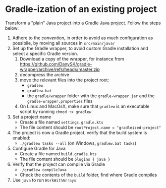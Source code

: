 # Gradle-ization of an existing project

Transform a "plain" Java project into a Gradle Java project.
Follow the steps below:

1. Adhere to the *convention*, in order to avoid as much configuration as possibile, by moving all sources in `src/main/java/`
2. Set up the Gradle wrapper, to avoid custom Gradle installation and select a specific Gradle version.
    1. Download a copy of the wrapper, for instance from <https://github.com/DanySK/gradle-wrapper/archive/refs/heads/master.zip>
    2. decompress the archive
    3. move the relevant files into the project root:
        - `gradlew`
        - `gradlew.bat`
        - the `gradle/wrapper` folder with the `gradle-wrapper.jar` and the `gradle-wrapper.properties` files
    4. On Linux and MacOsX, make sure that `gradlew` is an executable script by running `chmod +x gradlew`
3. Set a project name
    - Create a file named `settings.gradle.kts`
    - The file content should be `rootProject.name = "gradleized-project"`
4. The project is now a Gradle project, verify that the build system is enabled:
    - `./gradlew tasks --all` (on Windows, `gradlew.bat tasks`)
5. Configure Gradle for Java
    - Create a file named `build.gradle.kts`
    - The file content should be `plugins { java }`
6. Verify that the project can compile via Gradle
    - `./gradlew compileJava`
    - Check the contents of the `build` folder, find where Gradle compiles
7. Use `java` to run `WorkWithArrays`

